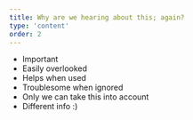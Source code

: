 ```yaml
---
title: Why are we hearing about this; again?
type: 'content'
order: 2
---
```


- Important
- Easily overlooked
- Helps when used
- Troublesome when ignored
- Only we can take this into account
- Different info :)
